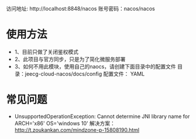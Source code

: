 访问地址: http://localhost:8848/nacos
账号密码：nacos/nacos

# 使用方法

- 1、目前只做了关闭鉴权模式
- 2、此项目与官方同步，只是为了简化微服务部署
- 3、如何不用此模块，使用自己的naocs，请创建下面目录中的配置文件
  目录：jeecg-cloud-nacos/docs/config
  配置文件： YAML

# 常见问题

- UnsupportedOperationException: Cannot determine JNI library name for ARCH='x86' OS='windows 10'
  解决方案：http://t.zoukankan.com/mindzone-p-15808190.html